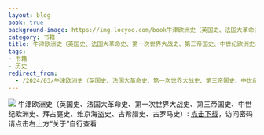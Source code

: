 ```yaml
---
layout: blog
book: true
background-image: https://img.locyoo.com/book牛津欧洲史（英国史、法国大革命史、第一次世界大战史、第三帝国史、中世纪欧洲史、拜占庭史、维京海盗史、古希腊史、古罗马史）.jpg
category: 书籍
title: 牛津欧洲史（英国史、法国大革命史、第一次世界大战史、第三帝国史、中世纪欧洲史、拜占庭史、维京海盗史、古希腊史、古罗马史）
tags:
- 书籍
- 历史
redirect_from:
  - /2024/03/牛津欧洲史（英国史、法国大革命史、第一次世界大战史、第三帝国史、中世纪欧洲史、拜占庭史、维京海盗史、古希腊史、古罗马史）/
---
```

![](https://img.locyoo.com/book牛津欧洲史（英国史、法国大革命史、第一次世界大战史、第三帝国史、中世纪欧洲史、拜占庭史、维京海盗史、古希腊史、古罗马史）.jpg)
牛津欧洲史（英国史、法国大革命史、第一次世界大战史、第三帝国史、中世纪欧洲史、拜占庭史、维京海盗史、古希腊史、古罗马史）: <a name = "ref1" href="https://url18.ctfile.com/f/50983618-1253396503-72a1c3?p=3619">点击下载</a>，访问密码请点击右上方“关于”自行查看